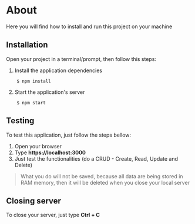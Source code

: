 # About
Here you will find how to install and run this project on your machine

## Installation
Open your project in a terminal/prompt, then follow this steps:

1. Install the application dependencies 
```
    $ npm install
```
2. Start the application's server
```    
    $ npm start
```

## Testing
To test this application, just follow the steps bellow:
1. Open your browser
2. Type **https://localhost:3000**
3. Just test the functionalities (do a CRUD - Create, Read, Update and Delete)

> What you do will not be saved, because all data are being stored in RAM memory, then it will be deleted when you close your local server


## Closing server
To close your server, just type **Ctrl + C**
